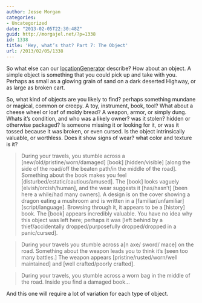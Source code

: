```yaml
---
author: Jesse Morgan
categories:
- Uncategorized
date: "2013-02-05T22:30:48Z"
guid: http://morgajel.net/?p=1338
id: 1338
title: 'Hey, what’s that? Part 7: The Object'
url: /2013/02/05/1338
---
```


So what else can our [locationGenerator](http://morgajel.net/2013/02/02/1313 "Hey, what’s that? Part 1: The Ruins") describe? How about an object. A simple object is something that you could pick up and take with you. Perhaps as small as a glowing grain of sand on a dark deserted Highway, or as large as broken cart.

So, what kind of objects are you likely to find? perhaps something mundane or magical, common or creepy. A toy, instrument, book, tool? What about a cheese wheel or loaf of moldy bread? A weapon, armor, or simply dung. Whats it’s condition, and who was a likely owner? was it stolen? hidden or otherwise packaged? Is someone missing it or looking for it, or was it tossed because it was broken, or even cursed. Is the object intrinsically valuable, or worthless. Does it show signs of wear? what color and texture is it?

> During your travels, you stumble across a \[new/old/pristine/worn/damaged\] \[book\] \[hidden/visible\] \[along the side of the road/off the beaten path/in the middle of the road\]. Something about the book makes you feel \[disturbed/estatic/cautious/amused\]. The \[book\] looks vaguely \[elvish/orcish/human\], and the wear suggests it \[has/hasn’t\] \[been here a while/had many owners\]. A design is on the cover showing a dragon eating a mushroom and is written in a \[familiar/unfamiliar\] \[script/language\]. Browsing through it, it appears to be a \[history\] book. The \[book\] appears incredibly valuable. You have no idea why this object was left here; perhaps it was \[left behind by a thief/accidentally dropped/purposefully dropped/dropped in a panic/cursed\].

> During your travels you stumble across a\[n axe/ sword/ mace\] on the road. Something about the weapon leads you to think it’s \[seen too many battles.\] The weapon appears \[pristine/rusted/worn/well maintained\] and \[well crafted/poorly crafted\].

> During your travels, you stumble across a worn bag in the middle of the road. Inside you find a damaged book…

And this one will require a lot of variation for each type of object.